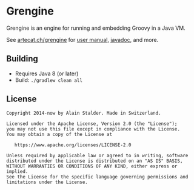 Grengine
========

Grengine is an engine for running and embedding Groovy in a Java VM.

See [artecat.ch/grengine](https://www.artecat.ch/grengine/)
for [user manual](https://www.artecat.ch/grengine/manual.html),
[javadoc](https://www.artecat.ch/grengine/javadoc/),
and more.

Building
--------

* Requires Java 8 (or later)
* Build: `./gradlew clean all`

License
-------

    Copyright 2014-now by Alain Stalder. Made in Switzerland.

    Licensed under the Apache License, Version 2.0 (the "License");
    you may not use this file except in compliance with the License.
    You may obtain a copy of the License at

       https://www.apache.org/licenses/LICENSE-2.0

    Unless required by applicable law or agreed to in writing, software
    distributed under the License is distributed on an "AS IS" BASIS,
    WITHOUT WARRANTIES OR CONDITIONS OF ANY KIND, either express or implied.
    See the License for the specific language governing permissions and
    limitations under the License.

